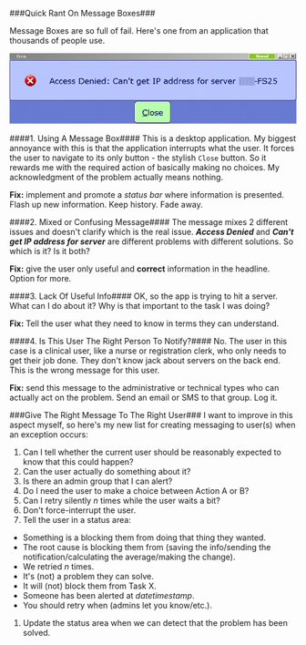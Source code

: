 <!--{Title:"User Interface Fail: Message Boxes With Zero Useful Information",PublishedOn:"Feb 4 2014",Intro:"Rant about message boxes and how they should at least contain good information."}-->

###Quick Rant On Message Boxes###

Message Boxes are so full of fail. Here's one from an application that thousands of people use.  

![](img/user-messaging-fail.png)


####1. Using A Message Box####
  This is a desktop application. My biggest annoyance with this is that the application interrupts what the user. It forces the user to navigate to its only button - the stylish `Close` button. So it rewards me with the required action of basically making no choices. My acknowledgment of the problem actually means nothing.

**Fix:** implement and promote a *status bar* where information is presented. Flash up new information. Keep history. Fade away.
 

####2. Mixed or Confusing Message####
The message mixes 2 different issues and doesn't clarify which is the real issue. ***Access Denied*** and ***Can't get IP address for server*** are different problems with different solutions. 
So which is it? Is it both?

**Fix:** give the user only useful and **correct** information in the headline. Option for more.
 

####3. Lack Of Useful Info####
OK, so the app is trying to hit a server. What can I do about it? Why is that important to the task I was doing?

**Fix:** Tell the user what they need to know in terms they can understand.

 
####4. Is This User The Right Person To Notify?####
No. The user in this case is a clinical user, like a nurse or registration clerk, who only needs to get their job done. They don't know jack about servers on the back end. This is the wrong message for this user.

**Fix:** send this message to the administrative or technical types who can actually act on the problem. Send an email or SMS to that group. Log it.

###Give The Right Message To The Right User###
I want to improve in this aspect myself, so here's my new list for creating messaging to user(s) when an exception occurs:

1. Can I tell whether the current user should be reasonably expected to know that this could happen?
1. Can the user actually do something about it?
1. Is there an admin group that I can alert?
1. Do I need the user to make a choice between Action A or B?
1. Can I retry silently *n* times while the user waits a bit?
1. Don't force-interrupt the user.
1. Tell the user in a status area:
 * Something is a blocking them from doing that thing they wanted.
 * The root cause is blocking them from (saving the info/sending the notification/calculating the average/making the change).
 * We retried *n* times. 
 * It's (not) a problem they can solve.
 * It will (not) block them from Task X.  
 * Someone has been alerted at *datetimestamp*.
 * You should retry when (admins let you know/etc.). 
1. Update the status area when we can detect that the problem has been solved. 
